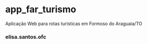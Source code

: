 # app_far_turismo
Aplicação Web para rotas turísticas em Formoso do Araguaia/TO

### elisa.santos.ofc
